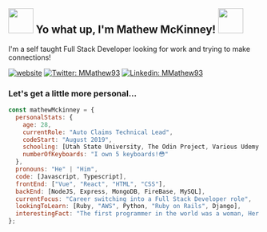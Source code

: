 <h2> <img src="https://i.giphy.com/media/Vf3ZKdillTMOOaOho0/giphy.webp" width="50"> Yo what up, I'm Mathew McKinney! <img src="https://i.giphy.com/media/Vf3ZKdillTMOOaOho0/giphy.webp" width="50"> </h2> 

<p>I'm a self taught Full Stack Developer looking for work and trying to make connections!</p>

[![website](https://img.shields.io/badge/Website-46a2f1.svg?&style=flat-square&logo=Google-Chrome&logoColor=white&link=https://mmathew93.github.io/)](https://mmathew93.github.io/)
[![Twitter: MMathew93](https://img.shields.io/twitter/follow/MMathew93?style=social)](https://twitter.com/MMathew93)
[![Linkedin: MMathew93](https://img.shields.io/badge/-MMathew93-blue?style=flat-square&logo=Linkedin&logoColor=white&link=https://www.linkedin.com/in/mathew-mckinney/)](https://www.linkedin.com/in/mathew-mckinney/)

### Let's get a little more personal...  

```javascript
const mathewMckinney = {
  personalStats: {
    age: 28,
    currentRole: "Auto Claims Technical Lead",
    codeStart: "August 2019",
    schooling: [Utah State University, The Odin Project, Various Udemy Courses, The Internet],
    numberOfKeyboards: "I own 5 keyboards!😳"
  },
  pronouns: "He" | "Him",
  code: [Javascript, Typescript],
  frontEnd: ["Vue", "React", "HTML", "CSS"],
  backEnd: [NodeJS, Express, MongoDB, FireBase, MySQL],
  currentFocus: "Career switching into a Full Stack Developer role",
  lookingToLearn: [Ruby, "AWS", Python, "Ruby on Rails", Django],
  interestingFact: "The first programmer in the world was a woman, Her name was Ada Lovelace!"
};
```
